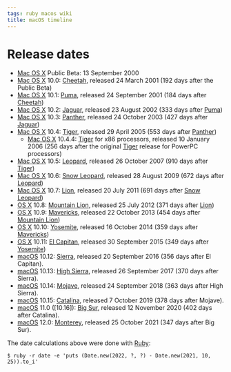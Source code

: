 ```yaml
---
tags: ruby macos wiki
title: macOS timeline
---
```


# Release dates

-   [Mac OS X](/wiki/Mac_OS_X) Public Beta: 13 September 2000
-   [Mac OS X](/wiki/Mac_OS_X) 10.0: [Cheetah](/wiki/Cheetah), released 24 March 2001 (192 days after the Public Beta)
-   [Mac OS X](/wiki/Mac_OS_X) 10.1: [Puma](/wiki/Puma), released 24 September 2001 (184 days after [Cheetah](/wiki/Cheetah))
-   [Mac OS X](/wiki/Mac_OS_X) 10.2: [Jaguar](/wiki/Jaguar), released 23 August 2002 (333 days after [Puma](/wiki/Puma))
-   [Mac OS X](/wiki/Mac_OS_X) 10.3: [Panther](/wiki/Panther), released 24 October 2003 (427 days after [Jaguar](/wiki/Jaguar))
-   [Mac OS X](/wiki/Mac_OS_X) 10.4: [Tiger](/wiki/Tiger), released 29 April 2005 (553 days after [Panther](/wiki/Panther))
    -   [Mac OS X](/wiki/Mac_OS_X) 10.4.4: [Tiger](/wiki/Tiger) for x86 processors, released 10 January 2006 (256 days after the original [Tiger](/wiki/Tiger) release for PowerPC processors)
-   [Mac OS X](/wiki/Mac_OS_X) 10.5: [Leopard](/wiki/Leopard), released 26 October 2007 (910 days after [Tiger](/wiki/Tiger))
-   [Mac OS X](/wiki/Mac_OS_X) 10.6: [Snow Leopard](/wiki/Snow_Leopard), released 28 August 2009 (672 days after [Leopard](/wiki/Leopard))
-   [Mac OS X](/wiki/Mac_OS_X) 10.7: [Lion](/wiki/Lion), released 20 July 2011 (691 days after [Snow Leopard](/wiki/Snow_Leopard))
-   [OS X](/wiki/OS_X) 10.8: [Mountain Lion](/wiki/Mountain_Lion), released 25 July 2012 (371 days after [Lion](/wiki/Lion))
-   [OS X](/wiki/OS_X) 10.9: [Mavericks](/wiki/Mavericks), released 22 October 2013 (454 days after [Mountain Lion](/wiki/Mountain_Lion))
-   [OS X](/wiki/OS_X) 10.10: [Yosemite](/wiki/Yosemite), released 16 October 2014 (359 days after [Mavericks](/wiki/Mavericks))
-   [OS X](/wiki/OS_X) 10.11: [El Capitan](/wiki/El_Capitan), released 30 September 2015 (349 days after [Yosemite](/wiki/Yosemite))
-   [macOS] 10.12: [Sierra](https://en.wikipedia.org/wiki/MacOS_Sierra), released 20 September 2016 (356 days after El Capitan).
-   [macOS] 10.13: [High Sierra](https://en.wikipedia.org/wiki/MacOS_High_Sierra), released 26 September 2017 (370 days after Sierra).
-   [macOS] 10.14: [Mojave](https://en.wikipedia.org/wiki/MacOS_Mojave), released 24 September 2018 (363 days after High Sierra).
-   [macOS] 10.15: [Catalina](https://en.wikipedia.org/wiki/MacOS_Catalina), released 7 October 2019 (378 days after Mojave).
-   [macOS] 11.0 ([10.16]): [Big Sur](https://en.wikipedia.org/wiki/MacOS_Big_Sur), released 12 November 2020 (402 days after Catalina).
-   [macOS] 12.0: [Monterey](https://en.wikipedia.org/wiki/MacOS_Monterey), released 25 October 2021 (347 days after Big Sur).

The date calculations above were done with [Ruby](/wiki/Ruby):

```shell
$ ruby -r date -e 'puts (Date.new(2022, ?, ?) - Date.new(2021, 10, 25)).to_i'
```

[macOS]: /wiki/macOS
